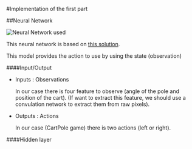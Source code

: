 #Implementation of the first part

##Neural Network

![Neural Network used][DNN Images]

This neural network is based on [this solution][KeonSolution]. 

This model provides the action to use by using the state (observation)

####Input/Output
* Inputs : Observations
    
    In our case there is four feature to observe (angle of the pole and position of the cart). (If want to extract this feature, we should use a convulation network to extract them from raw pixels). 

* Outputs : Actions

    In our case (CartPole game) there is two actions (left or right).

####Hidden layer



[DNN Images]:/home/ced/Cours/Computational_Intelligence/code_example/myOwnDeepQLearningProject/images/neuralNetwork.png

[KeonSolution]: https://keon.io/deep-q-learning/
